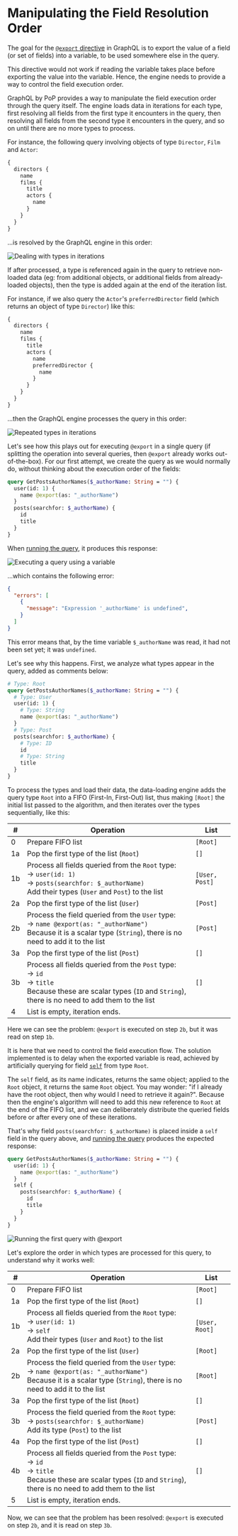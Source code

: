 # Manipulating the Field Resolution Order

The goal for the [`@export` directive](/docs/operational/export) in GraphQL is to export the value of a field (or set of fields) into a variable, to be used somewhere else in the query. 

This directive would not work if reading the variable takes place before exporting the value into the variable. Hence, the engine needs to provide a way to control the field execution order. 

GraphQL by PoP provides a way to manipulate the field execution order through the query itself. The engine loads data in iterations for each type, first resolving all fields from the first type it encounters in the query, then resolving all fields from the second type it encounters in the query, and so on until there are no more types to process. 

For instance, the following query involving objects of type `Director`, `Film` and `Actor`:

```graphql
{
  directors {
    name
    films {
      title
      actors {
        name
      }
    }
  }
}
```

...is resolved by the GraphQL engine in this order:

![Dealing with types in iterations](/images/dataloading-engine-type-iterations.png "Dealing with types in iterations")

If after processed, a type is referenced again in the query to retrieve non-loaded data (eg: from additional objects, or additional fields from already-loaded objects), then the type is added again at the end of the iteration list.

For instance, if we also query the `Actor`'s `preferredDirector` field (which returns an object of type `Director`) like this:

```graphql
{
  directors {
    name
    films {
      title
      actors {
        name
        preferredDirector {
          name
        }
      }
    }
  }
}
```

...then the GraphQL engine processes the query in this order:

![Repeated types in iterations](/images/dataloading-engine-repeated-type-iterations.png "Repeated types in iterations")

Let's see how this plays out for executing `@export` in a single query (if splitting the operation into several queries, then `@export` already works out-of-the-box). For our first attempt, we create the query as we would normally do, without thinking about the execution order of the fields:

```graphql
query GetPostsAuthorNames($_authorName: String = "") {
  user(id: 1) {
    name @export(as: "_authorName")
  }
  posts(searchfor: $_authorName) {
    id
    title
  }
}
```

When [running the query](https://newapi.getpop.org/graphiql/?query=query%20GetPostsAuthorNames(%24_authorName%3A%20String%20%3D%20%22%22)%20%7B%0A%20%20user(id%3A%201)%20%7B%0A%20%20%20%20name%20%40export(as%3A%20%22_authorName%22)%0A%20%20%7D%0A%20%20posts(searchfor%3A%20%24_authorName)%20%7B%0A%20%20%20%20id%0A%20%20%20%20title%0A%20%20%7D%0A%7D&operationName=GetPostsAuthorNames), it produces this response:

![Executing a query using a variable](/images/third-query.png)

...which contains the following error:

```json
{
  "errors": [
    {
      "message": "Expression '_authorName' is undefined",
    }
  ]
}
```

This error means that, by the time variable `$_authorName` was read, it had not been set yet; it was `undefined`.

Let's see why this happens. First, we analyze what types appear in the query, added as comments below:

```graphql
# Type: Root
query GetPostsAuthorNames($_authorName: String = "") {
  # Type: User
  user(id: 1) {
    # Type: String
    name @export(as: "_authorName")
  }
  # Type: Post
  posts(searchfor: $_authorName) {
    # Type: ID
    id
    # Type: String
    title
  }
}
```

To process the types and load their data, the data-loading engine adds the query type `Root` into a FIFO (First-In, First-Out) list, thus making `[Root]` the initial list passed to the algorithm, and then iterates over the types sequentially, like this:

<table class="table">
<thead>
<tr>
<th>#</th><th>Operation</th><th>List</th>
</tr>
</thead>
<tbody>
<tr><td>0</td><td>Prepare FIFO list</td><td><code>[Root]</code></td></tr>
<tr><td>1a</td><td>Pop the first type of the list (<code>Root</code>)</td><td><code>[]</code></td></tr>
<tr><td>1b</td><td>Process all fields queried from the <code>Root</code> type:<br/>→ <code>user(id: 1)</code><br/>→ <code>posts(searchfor: $_authorName)</code><br/>Add their types (<code>User</code> and <code>Post</code>) to the list</td><td><code>[User, Post]</code></td></tr>
<tr><td>2a</td><td>Pop the first type of the list (<code>User</code>)</td><td><code>[Post]</code></td></tr>
<tr><td>2b</td><td>Process the field queried from the <code>User</code> type:<br/>→ <code>name @export(as: "_authorName")</code><br/>Because it is a scalar type (<code>String</code>), there is no need to add it to the list</td><td><code>[Post]</code></td></tr>
<tr><td>3a</td><td>Pop the first type of the list (<code>Post</code>)</td><td><code>[]</code></td></tr>
<tr><td>3b</td><td>Process all fields queried from the <code>Post</code> type:<br/>→ <code>id</code><br/>→ <code>title</code><br/>Because these are scalar types (<code>ID</code> and <code>String</code>), there is no need to add them to the list</td><td><code>[]</code></td></tr>
<tr><td>4</td><td>List is empty, iteration ends.</td><td>&nbsp;</td></tr>
</tbody>
</table>

Here we can see the problem: `@export` is executed on step `2b`, but it was read on step `1b`. 

It is here that we need to control the field execution flow. The solution implemented is to delay when the exported variable is read, achieved by artificially querying for field [`self`](https://github.com/getpop/component-model/blob/57a27af3841da284ea59c6f7ff3a9b4c0befa472/src/FieldResolvers/CoreFieldResolver.php) from type `Root`.

The `self` field, as its name indicates, returns the same object; applied to the `Root` object, it returns the same `Root` object. You may wonder: "if I already have the root object, then why would I need to retrieve it again?". Because then the engine's algorithm will need to add this new reference to `Root` at the end of the FIFO list, and we can deliberately distribute the queried fields before or after every one of these iterations.

That's why field `posts(searchfor: $_authorName)` is placed inside a `self` field in the query above, and [running the query](https://newapi.getpop.org/graphiql/?query=query%20GetPostsAuthorNames(%24_authorName%3A%20String%20%3D%20%22%22)%20%7B%0A%20%20user(id%3A%201)%20%7B%0A%20%20%20%20name%20%40export(as%3A%20%22_authorName%22)%0A%20%20%7D%0A%20%20self%20%7B%0A%20%20%20%20posts(searchfor%3A%20%24_authorName)%20%7B%0A%20%20%20%20%20%20id%0A%20%20%20%20%20%20title%0A%20%20%20%20%7D%0A%20%20%7D%0A%7D&operationName=GetPostsAuthorNames) produces the expected response:

```graphql
query GetPostsAuthorNames($_authorName: String = "") {
  user(id: 1) {
    name @export(as: "_authorName")
  }
  self {
    posts(searchfor: $_authorName) {
      id
      title
    }
  }
}
```

![Running the first query with `@export`](/images/first-query.png)

Let's explore the order in which types are processed for this query, to understand why it works well:

<table class="table">
<thead>
<tr>
<th>#</th><th>Operation</th><th>List</th>
</tr>
</thead>
<tbody>
<tr><td>0</td><td>Prepare FIFO list</td><td><code>[Root]</code></td></tr>
<tr><td>1a</td><td>Pop the first type of the list (<code>Root</code>)</td><td><code>[]</code></td></tr>
<tr><td>1b</td><td>Process all fields queried from the <code>Root</code> type:<br/>→ <code>user(id: 1)</code><br/>→ <code>self</code><br/>Add their types (<code>User</code> and <code>Root</code>) to the list</td><td><code>[User, Root]</code></td></tr>
<tr><td>2a</td><td>Pop the first type of the list (<code>User</code>)</td><td><code>[Root]</code></td></tr>
<tr><td>2b</td><td>Process the field queried from the <code>User</code> type:<br/>→ <code>name @export(as: "_authorName")</code><br/>Because it is a scalar type (<code>String</code>), there is no need to add it to the list</td><td><code>[Root]</code></td></tr>
<tr><td>3a</td><td>Pop the first type of the list (<code>Root</code>)</td><td><code>[]</code></td></tr>
<tr><td>3b</td><td>Process the field queried from the <code>Root</code> type:<br/>→ <code>posts(searchfor: $_authorName)</code><br/>Add its type (<code>Post</code>) to the list</td><td><code>[Post]</code></td></tr>
<tr><td>4a</td><td>Pop the first type of the list (<code>Post</code>)</td><td><code>[]</code></td></tr>
<tr><td>4b</td><td>Process all fields queried from the <code>Post</code> type:<br/>→ <code>id</code><br/>→  <code>title</code><br/>Because these are scalar types (<code>ID</code> and <code>String</code>), there is no need to add them to the list</td><td><code>[]</code></td></tr>
<tr><td>5</td><td>List is empty, iteration ends.</td><td>&nbsp;</td></tr>
</tbody>
</table>

Now, we can see that the problem has been resolved: `@export` is executed on step `2b`, and it is read on step `3b`.